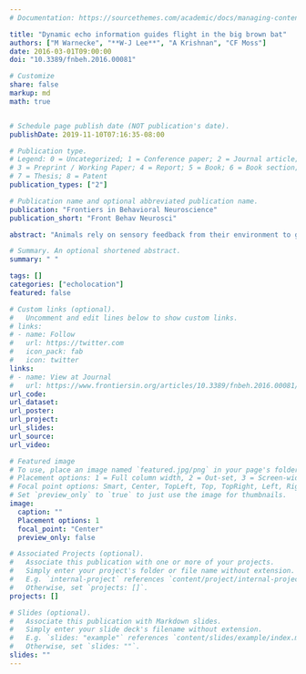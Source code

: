 ```yaml
---
# Documentation: https://sourcethemes.com/academic/docs/managing-content/

title: "Dynamic echo information guides flight in the big brown bat"
authors: ["M Warnecke", "**W-J Lee**", "A Krishnan", "CF Moss"]
date: 2016-03-01T09:00:00
doi: "10.3389/fnbeh.2016.00081"

# Customize
share: false
markup: md
math: true


# Schedule page publish date (NOT publication's date).
publishDate: 2019-11-10T07:16:35-08:00

# Publication type.
# Legend: 0 = Uncategorized; 1 = Conference paper; 2 = Journal article;
# 3 = Preprint / Working Paper; 4 = Report; 5 = Book; 6 = Book section;
# 7 = Thesis; 8 = Patent
publication_types: ["2"]

# Publication name and optional abbreviated publication name.
publication: "Frontiers in Behavioral Neuroscience"
publication_short: "Front Behav Neurosci"

abstract: "Animals rely on sensory feedback from their environment to guide locomotion. For instance, visually guided animals use patterns of optic flow to control their velocity and to estimate their distance to objects (e.g., Srinivasan et al., 1991, 1996). In this study, we investigated how acoustic information guides locomotion of animals that use hearing as a primary sensory modality to orient and navigate in the dark, where visual information is unavailable. We studied flight and echolocation behaviors of big brown bats as they flew under infrared illumination through a corridor with walls constructed from a series of individual vertical wooden poles. The spacing between poles on opposite walls of the corridor was experimentally manipulated to create dense/sparse and balanced/imbalanced spatial structure. The bats’ flight trajectories and echolocation signals were recorded with high-speed infrared motion-capture cameras and ultrasound microphones, respectively. As bats flew through the corridor, successive biosonar emissions returned cascades of echoes from the walls of the corridor. The bats flew through the center of the corridor when the pole spacing on opposite walls was balanced and closer to the side with wider pole spacing when opposite walls had an imbalanced density. Moreover, bats produced shorter duration echolocation calls when they flew through corridors with smaller spacing between poles, suggesting that clutter density influences features of the bat’s sonar signals. Flight speed and echolocation call rate did not, however, vary with dense and sparse spacing between the poles forming the corridor walls. Overall, these data demonstrate that bats adapt their flight and echolocation behavior dynamically when flying through acoustically complex environments."

# Summary. An optional shortened abstract.
summary: " "

tags: []
categories: ["echolocation"]
featured: false

# Custom links (optional).
#   Uncomment and edit lines below to show custom links.
# links:
# - name: Follow
#   url: https://twitter.com
#   icon_pack: fab
#   icon: twitter
links:
# - name: View at Journal
#   url: https://www.frontiersin.org/articles/10.3389/fnbeh.2016.00081/full
url_code:
url_dataset:
url_poster:
url_project:
url_slides:
url_source:
url_video:

# Featured image
# To use, place an image named `featured.jpg/png` in your page's folder.
# Placement options: 1 = Full column width, 2 = Out-set, 3 = Screen-width
# Focal point options: Smart, Center, TopLeft, Top, TopRight, Left, Right, BottomLeft, Bottom, BottomRight
# Set `preview_only` to `true` to just use the image for thumbnails.
image:
  caption: ""
  Placement options: 1
  focal_point: "Center"
  preview_only: false

# Associated Projects (optional).
#   Associate this publication with one or more of your projects.
#   Simply enter your project's folder or file name without extension.
#   E.g. `internal-project` references `content/project/internal-project/index.md`.
#   Otherwise, set `projects: []`.
projects: []

# Slides (optional).
#   Associate this publication with Markdown slides.
#   Simply enter your slide deck's filename without extension.
#   E.g. `slides: "example"` references `content/slides/example/index.md`.
#   Otherwise, set `slides: ""`.
slides: ""
---
```

